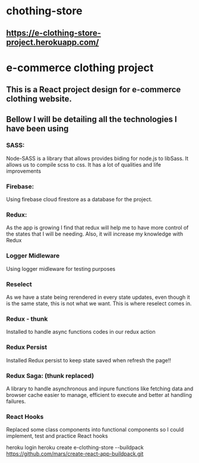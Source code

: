 # chothing-store

## https://e-clothing-store-project.herokuapp.com/

# e-commerce clothing project

## This is a React project design for e-commerce clothing website. 

## Bellow I will be detailing all the technologies I have been using

### SASS:
Node-SASS is a library that allows provides biding for node.js to libSass. 
It allows us to compile scss to css. It has a lot of qualities and life improvements 

### Firebase:
Using firebase cloud firestore as a database for the project. 

### Redux: 
As the app is growing I find that redux will help me to have more control of the states that I will be needing.
Also, it will increase my knowledge with Redux

### Logger Midleware
Using logger midleware for testing purposes

### Reselect
As we have a state being rerendered in every state updates, even though it is the same state, this is not what we want. This is where reselect comes in. 

### Redux - thunk
Installed to handle async functions codes in our redux action

### Redux Persist
Installed Redux persist to keep state saved when refresh the page!!

### Redux Saga: (thunk replaced)
A library to handle asynchronous and inpure functions like fetching data and browser cache easier to manage, efficient to execute and better at handling failures. 

### React Hooks
Replaced some class components into functional components so I could implement, test and practice React hooks


heroku login
heroku create e-clothing-store --buildpack https://github.com/mars/create-react-app-buildpack.git